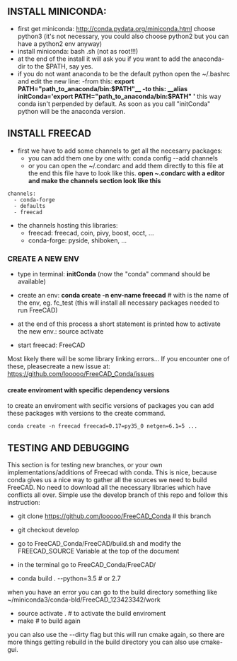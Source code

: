 ## INSTALL MINICONDA:

- first get miniconda: http://conda.pydata.org/miniconda.html choose python3 (it's not necessary, you could also choose python2 but you can have a python2 env anyway)
- install miniconda: bash <miniconda-file>.sh (not as root!!!)
- at the end of the install it will ask you if you want to add the anaconda-dir to the $PATH, say yes.
- if you do not want anaconda to be the default python open the ~/.bashrc and edit the new line:
    -from this: __export PATH="path_to_anaconda/bin:$PATH"__
    -to this: __alias initConda='export PATH="path_to_anaconda/bin:$PATH" '__
    this way conda isn't perpended by default. As soon as you call "initConda" python will be the anaconda version.



## INSTALL FREECAD

- first we have to add some channels to get all the necesarry packages:
  - you can add them one by one with: conda config --add channels <name>
  - or you can open the ~/.condarc and add them directly to this file
at the end this file have to look like this.
__open ~.condarc with a editor and make the channels section look like this__

```
channels:
  - conda-forge
  - defaults
  - freecad
```

 - the channels hosting this libraries:
    - freecad: freecad, coin, pivy, boost, occt, ...
    - conda-forge: pyside, shiboken, ...



### CREATE A NEW ENV
- type in terminal: __initConda__ (now the "conda" command should be available)
- create an env: __conda create -n env-name freecad__ # with <env-name> is the name of the env, eg. fc_test
    (this will install all necessary packages needed to run FreeCAD)
- at the end of this process a short statement is printed how to activate the new env.: source activate <env-name>

- start freecad: FreeCAD

Most likely there will be some library linking errors... If you encounter one of these, pleasecreate a new issue at: https://github.com/looooo/FreeCAD_Conda/issues

#### create enviroment with specific dependency versions
to create an enviroment with secific versions of packages you can add these packages with versions to the create command.

```conda create -n freecad freecad=0.17=py35_0 netgen=6.1=5 ...``` 


## TESTING AND DEBUGGING
This section is for testing new branches, or your own implementations/additions of Freecad with conda. This is nice, because conda gives us a nice way to gather all the sources we need to build FreeCAD. No need to download all the necessary libraries which have conflicts all over. Simple use the develop branch of this repo and follow this instruction:


- git clone https://github.com/looooo/FreeCAD_Conda # this branch
- git checkout develop
- go to FreeCAD_Conda/FreeCAD/build.sh and modify the FREECAD_SOURCE Variable at the top of the document

- in the terminal go to FreeCAD_Conda/FreeCAD/
- conda build . --python=3.5  # or 2.7

when you have an error you can go to the build directory something like
~/miniconda3/conda-bld/FreeCAD_123423342/work
- source activate . # to activate the build enviroment
- make # to build again

you can also use the --dirty flag but this will run cmake again, so there are more things getting rebuild
in the build directory you can also use cmake-gui.
